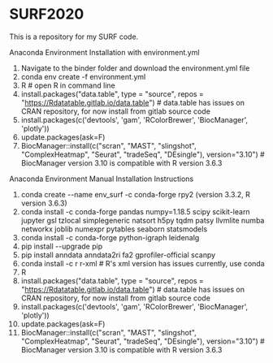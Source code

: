 # SURF2020
 This is a repository for my SURF code. 

Anaconda Environment Installation with environment.yml
1. Navigate to the binder folder and download the environment.yml file
2. conda env create -f environment.yml
3. R # open R in command line
4. install.packages("data.table", type = "source", repos = "https://Rdatatable.gitlab.io/data.table") # data.table has issues on CRAN repository, for now install from gitlab source code
5. install.packages(c('devtools', 'gam', 'RColorBrewer', 'BiocManager', 'plotly'))
6. update.packages(ask=F)
7. BiocManager::install(c("scran", "MAST", "slingshot", "ComplexHeatmap", "Seurat", "tradeSeq", "DEsingle"), version="3.10") # BiocManager version 3.10 is compatible with R version 3.6.3


Anaconda Environment Manual Installation Instructions
1. conda create --name env_surf -c conda-forge rpy2 (version 3.3.2, R version 3.6.3)
2. conda install -c conda-forge pandas numpy=1.18.5 scipy scikit-learn jupyter gsl tzlocal simplegeneric natsort h5py tqdm patsy llvmlite numba networkx joblib numexpr pytables seaborn statsmodels
3. conda install -c conda-forge python-igraph leidenalg
4. pip install --upgrade pip
5. pip install anndata anndata2ri fa2 gprofiler-official scanpy
6. conda install -c r r-xml # R's xml version has issues currently, use conda
7. R
8. install.packages("data.table", type = "source", repos = "https://Rdatatable.gitlab.io/data.table") # data.table has issues on CRAN repository, for now install from gitlab source code
9. install.packages(c('devtools', 'gam', 'RColorBrewer', 'BiocManager', 'plotly'))
10. update.packages(ask=F)
11. BiocManager::install(c("scran", "MAST", "slingshot", "ComplexHeatmap", "Seurat", "tradeSeq", "DEsingle"), version="3.10") # BiocManager version 3.10 is compatible with R version 3.6.3
